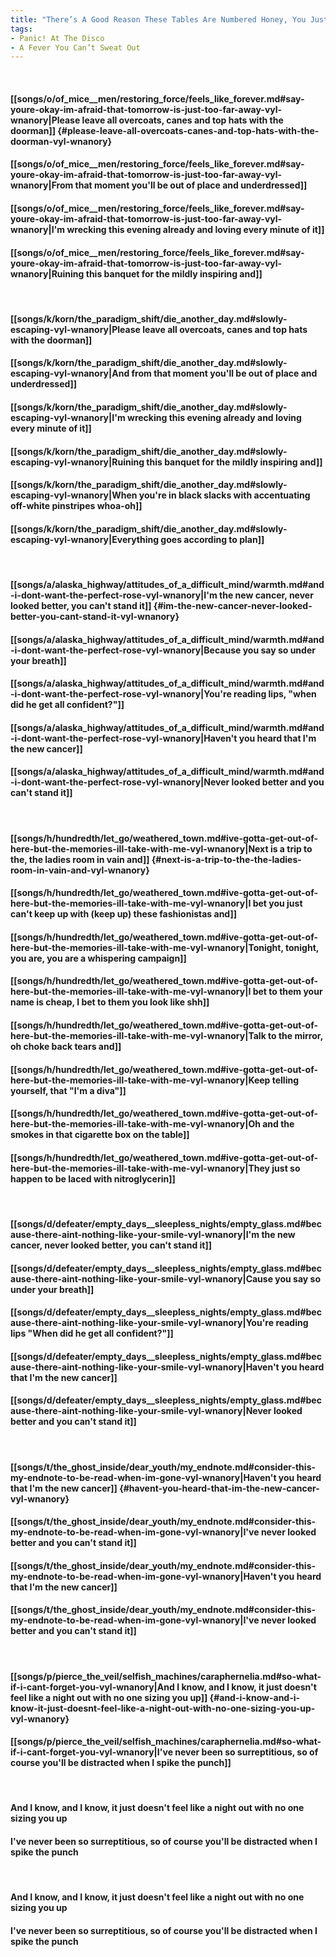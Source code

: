 ```yaml
---
title: "There’s A Good Reason These Tables Are Numbered Honey, You Just Haven’t Thought Of It Yet"
tags:
- Panic! At The Disco
- A Fever You Can’t Sweat Out
---
```

&nbsp;
#### [[songs/o/of_mice__men/restoring_force/feels_like_forever.md#say-youre-okay-im-afraid-that-tomorrow-is-just-too-far-away-vyl-wnanory|Please leave all overcoats, canes and top hats with the doorman]] {#please-leave-all-overcoats-canes-and-top-hats-with-the-doorman-vyl-wnanory}
#### [[songs/o/of_mice__men/restoring_force/feels_like_forever.md#say-youre-okay-im-afraid-that-tomorrow-is-just-too-far-away-vyl-wnanory|From that moment you'll be out of place and underdressed]]
#### [[songs/o/of_mice__men/restoring_force/feels_like_forever.md#say-youre-okay-im-afraid-that-tomorrow-is-just-too-far-away-vyl-wnanory|I'm wrecking this evening already and loving every minute of it]]
#### [[songs/o/of_mice__men/restoring_force/feels_like_forever.md#say-youre-okay-im-afraid-that-tomorrow-is-just-too-far-away-vyl-wnanory|Ruining this banquet for the mildly inspiring and]]
&nbsp;
#### [[songs/k/korn/the_paradigm_shift/die_another_day.md#slowly-escaping-vyl-wnanory|Please leave all overcoats, canes and top hats with the doorman]]
#### [[songs/k/korn/the_paradigm_shift/die_another_day.md#slowly-escaping-vyl-wnanory|And from that moment you'll be out of place and underdressed]]
#### [[songs/k/korn/the_paradigm_shift/die_another_day.md#slowly-escaping-vyl-wnanory|I'm wrecking this evening already and loving every minute of it]]
#### [[songs/k/korn/the_paradigm_shift/die_another_day.md#slowly-escaping-vyl-wnanory|Ruining this banquet for the mildly inspiring and]]
#### [[songs/k/korn/the_paradigm_shift/die_another_day.md#slowly-escaping-vyl-wnanory|When you're in black slacks with accentuating off-white pinstripes whoa-oh]]
#### [[songs/k/korn/the_paradigm_shift/die_another_day.md#slowly-escaping-vyl-wnanory|Everything goes according to plan]]
&nbsp;
#### [[songs/a/alaska_highway/attitudes_of_a_difficult_mind/warmth.md#and-i-dont-want-the-perfect-rose-vyl-wnanory|I'm the new cancer, never looked better, you can't stand it]] {#im-the-new-cancer-never-looked-better-you-cant-stand-it-vyl-wnanory}
#### [[songs/a/alaska_highway/attitudes_of_a_difficult_mind/warmth.md#and-i-dont-want-the-perfect-rose-vyl-wnanory|Because you say so under your breath]]
#### [[songs/a/alaska_highway/attitudes_of_a_difficult_mind/warmth.md#and-i-dont-want-the-perfect-rose-vyl-wnanory|You're reading lips, "when did he get all confident?"]]
#### [[songs/a/alaska_highway/attitudes_of_a_difficult_mind/warmth.md#and-i-dont-want-the-perfect-rose-vyl-wnanory|Haven't you heard that  I'm the new cancer]]
#### [[songs/a/alaska_highway/attitudes_of_a_difficult_mind/warmth.md#and-i-dont-want-the-perfect-rose-vyl-wnanory|Never looked better and you can't stand it]]
&nbsp;
#### [[songs/h/hundredth/let_go/weathered_town.md#ive-gotta-get-out-of-here-but-the-memories-ill-take-with-me-vyl-wnanory|Next is a trip to the, the ladies room in vain and]] {#next-is-a-trip-to-the-the-ladies-room-in-vain-and-vyl-wnanory}
#### [[songs/h/hundredth/let_go/weathered_town.md#ive-gotta-get-out-of-here-but-the-memories-ill-take-with-me-vyl-wnanory|I bet you just can't keep up with (keep up) these fashionistas and]]
#### [[songs/h/hundredth/let_go/weathered_town.md#ive-gotta-get-out-of-here-but-the-memories-ill-take-with-me-vyl-wnanory|Tonight, tonight, you are, you are a whispering campaign]]
#### [[songs/h/hundredth/let_go/weathered_town.md#ive-gotta-get-out-of-here-but-the-memories-ill-take-with-me-vyl-wnanory|I bet to them your name is cheap, I bet to them you look like shh]]
#### [[songs/h/hundredth/let_go/weathered_town.md#ive-gotta-get-out-of-here-but-the-memories-ill-take-with-me-vyl-wnanory|Talk to the mirror, oh choke back tears and]]
#### [[songs/h/hundredth/let_go/weathered_town.md#ive-gotta-get-out-of-here-but-the-memories-ill-take-with-me-vyl-wnanory|Keep telling yourself, that "I'm a diva"]]
#### [[songs/h/hundredth/let_go/weathered_town.md#ive-gotta-get-out-of-here-but-the-memories-ill-take-with-me-vyl-wnanory|Oh and the smokes in that cigarette box on the table]]
#### [[songs/h/hundredth/let_go/weathered_town.md#ive-gotta-get-out-of-here-but-the-memories-ill-take-with-me-vyl-wnanory|They just so happen to be laced with nitroglycerin]]
&nbsp;
#### [[songs/d/defeater/empty_days__sleepless_nights/empty_glass.md#because-there-aint-nothing-like-your-smile-vyl-wnanory|I'm the new cancer, never looked better, you can't stand it]]
#### [[songs/d/defeater/empty_days__sleepless_nights/empty_glass.md#because-there-aint-nothing-like-your-smile-vyl-wnanory|Cause you say so under your breath]]
#### [[songs/d/defeater/empty_days__sleepless_nights/empty_glass.md#because-there-aint-nothing-like-your-smile-vyl-wnanory|You're reading lips "When did he get all confident?"]]
#### [[songs/d/defeater/empty_days__sleepless_nights/empty_glass.md#because-there-aint-nothing-like-your-smile-vyl-wnanory|Haven't you heard that I'm the new cancer]]
#### [[songs/d/defeater/empty_days__sleepless_nights/empty_glass.md#because-there-aint-nothing-like-your-smile-vyl-wnanory|Never looked better and you can't stand it]]
&nbsp;
#### [[songs/t/the_ghost_inside/dear_youth/my_endnote.md#consider-this-my-endnote-to-be-read-when-im-gone-vyl-wnanory|Haven't you heard that I'm the new cancer]] {#havent-you-heard-that-im-the-new-cancer-vyl-wnanory}
#### [[songs/t/the_ghost_inside/dear_youth/my_endnote.md#consider-this-my-endnote-to-be-read-when-im-gone-vyl-wnanory|I've never looked better and you can't stand it]]
#### [[songs/t/the_ghost_inside/dear_youth/my_endnote.md#consider-this-my-endnote-to-be-read-when-im-gone-vyl-wnanory|Haven't you heard that I'm the new cancer]]
#### [[songs/t/the_ghost_inside/dear_youth/my_endnote.md#consider-this-my-endnote-to-be-read-when-im-gone-vyl-wnanory|I've never looked better and you can't stand it]]
&nbsp;
#### [[songs/p/pierce_the_veil/selfish_machines/caraphernelia.md#so-what-if-i-cant-forget-you-vyl-wnanory|And I know, and I know, it just doesn't feel like a night out with no one sizing you up]] {#and-i-know-and-i-know-it-just-doesnt-feel-like-a-night-out-with-no-one-sizing-you-up-vyl-wnanory}
#### [[songs/p/pierce_the_veil/selfish_machines/caraphernelia.md#so-what-if-i-cant-forget-you-vyl-wnanory|I've never been so surreptitious, so of course you'll be distracted when I spike the punch]]
&nbsp;
#### And I know, and I know, it just doesn't feel like a night out with no one sizing you up
#### I've never been so surreptitious, so of course you'll be distracted when I spike the punch
&nbsp;
#### And I know, and I know, it just doesn't feel like a night out with no one sizing you up
#### I've never been so surreptitious, so of course you'll be distracted when I spike the punch
